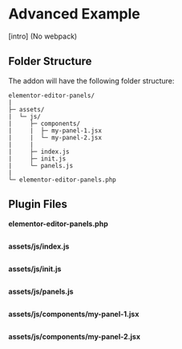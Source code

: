 # Advanced Example

<Badge type="tip" vertical="top" text="Elementor Core" /> <Badge type="warning" vertical="top" text="Intermediate" />

[intro] (No webpack)

## Folder Structure

The addon will have the following folder structure:

```
elementor-editor-panels/
|
├─ assets/
|  └─ js/
|     ├─ components/
|     |  ├─ my-panel-1.jsx
|     |  └─ my-panel-2.jsx
|     |
|     ├─ index.js
|     ├─ init.js
|     └─ panels.js
|
└─ elementor-editor-panels.php
```

## Plugin Files

**elementor-editor-panels.php**

```php
```

**assets/js/index.js**

```js
```

**assets/js/init.js**

```js
```

**assets/js/panels.js**

```js
```

**assets/js/components/my-panel-1.jsx**

```jsx
```

**assets/js/components/my-panel-2.jsx**

```jsx
```
